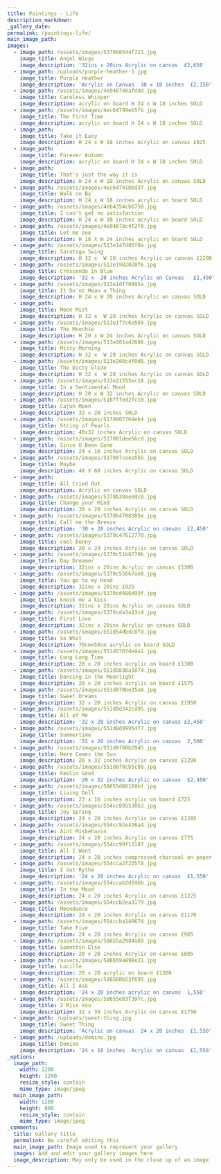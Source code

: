 ```yaml
---
title: Paintings - Life
description_markdown:
_gallery_date:
permalink: /paintings-life/
main_image_path:
images:
  - image_path: /assets/images/537098544f721.jpg
    image_title: Angel Wings
    image_description: '32ins x 20ins Acrylic on canvas  £2,650'
  - image_path: /uploads/purple-heather-1.jpg
    image_title: Purple Heather
    image_description: 'Acrylic on Canvas  30 x 18 inches  £2,150'
  - image_path: /assets/images/4e946746afddd.jpg
    image_title: Careless Whisper
    image_description: acrylic on board H 24 x W 18 inches SOLD
  - image_path: /assets/images/4ec64799eb5fb.jpg
    image_title: The First Time
    image_description: acrylic on board H 24 x W 18 inches SOLD
  - image_path:
    image_title: Take it Easy
    image_description: H 24 x W 18 inches Acrylic on canvas £825
  - image_path:
    image_title: Forever Autumn
    image_description: acrylic on board H 24 x W 18 inches SOLD
  - image_path:
    image_title: That's just the way it is
    image_description: H 24 x W 18 inches Acrylic on canvas SOLD
  - image_path: /assets/images/4ec64741bbd37.jpg
    image_title: Walk on By
    image_description: H 24 x W 18 inches acrylic on board SOLD
  - image_path: /assets/images/4eb4354cb6750.jpg
    image_title: I can't get no satisfaction
    image_description: H 24 x W 18 inches acrylic on board SOLD
  - image_path: /assets/images/4e94678c4f2f8.jpg
    image_title: Let me see
    image_description: H 18 X W 24 inches acrylic on board SOLD
  - image_path: /assets/images/513e147d86f0a.jpg
    image_title: Saratoga Swing
    image_description: H 32 x  W 20 inches Acrylic on canvas £2200
  - image_path: /assets/images/513e1982020f6.jpg
    image_title: Crescendo in Blue
    image_description: '32 x  20 inches Acrylic on Canvas   £2,450'
  - image_path: /assets/images/513e1df70995a.jpg
    image_title: It Do'nt Mean a Thing
    image_description: H 24 x W 20 inches Acrylic on canvas SOLD
  - image_path:
    image_title: Moon Mist
    image_description: H 32 x  W 20 inches Acrylic on canvas SOLD
  - image_path: /assets/images/513e1f7c6a569.jpg
    image_title: The Moochie
    image_description: H 20 x W 24 inches Acrylic on canvas SOLD
  - image_path: /assets/images/513e201ad2686.jpg
    image_title: Misty Morning
    image_description: H 32 x  W 20 inches Acrylic on canvas SOLD
  - image_path: /assets/images/513e208c4f0d8.jpg
    image_title: The Dicty Glide
    image_description: H 32 x  W 20 inches Acrylic on canvas SOLD
  - image_path: /assets/images/513e21555ec18.jpg
    image_title: In a Sentimental Mood
    image_description: H 20 x W 32 inches Acrylic on canvas SOLD
  - image_path: /assets/images/516fffed2fcc0.jpg
    image_title: Cajun Moon
    image_description: 32 x 20 inches SOLD
  - image_path: /assets/images/5170007764eb4.jpg
    image_title: String of Pearls
    image_description: 40x32 inches Acrylic on canvas SOLD
  - image_path: /assets/images/517001dee56cd.jpg
    image_title: Since U Been Gone
    image_description: 24 x 16 inches Acrylic on canvas SOLD
  - image_path: /assets/images/517007ceea5b5.jpg
    image_title: Maybe
    image_description: 48 X 60 inches Acrylic on canvas SOLD
  - image_path:
    image_title: All Cried Out
    image_description: Acrylic on canvas SOLD
  - image_path: /assets/images/5370b39ae8dc0.jpg
    image_title: Change your Mind
    image_description: 30 x 20 inches Acrylic on canvas SOLD
  - image_path: /assets/images/5370b4788385e.jpg
    image_title: Call me the Breeze
    image_description: '30 x 20 inches Acrylic on canvas  £2,450'
  - image_path: /assets/images/5370c47612770.jpg
    image_title: cool bunny
    image_description: 20 x 24 inches Acrylic on canvas SOLD
  - image_path: /assets/images/5370c51b8779b.jpg
    image_title: Day Dreamer
    image_description: 32ins x 20ins Acrylic on canvas £1300
  - image_path: /assets/images/5370c55667ae8.jpg
    image_title: You go to my Head
    image_description: 32ins x 20ins £925
  - image_path: /assets/images/5370cd486d99f.jpg
    image_title: knock me a kiss
    image_description: 32ins x 20ins Acrylic on canvas SOLD
  - image_path: /assets/images/5370cda3a13c4.jpg
    image_title: First Love
    image_description: 32ins x 20ins Acrylic on canvas SOLD
  - image_path: /assets/images/551d54dbdc8fd.jpg
    image_title: So What
    image_description: 70cmx50cm acrylic on board SOLD
  - image_path: /assets/images/551d5707de9a1.jpg
    image_title: Long Long Time
    image_description: 28 x 20 inches acrylic on board £1300
  - image_path: /assets/images/551d5836a1874.jpg
    image_title: Dancing in the Moonlight
    image_description: 28 x 20 inches acrylic on board £1575
  - image_path: /assets/images/551d870be35a9.jpg
    image_title: Sweet Dreams
    image_description: 32 x 20 inches Acrylic on canvas £1950
  - image_path: /assets/images/551d8d342cd95.jpg
    image_title: All of Me
    image_description: '32 x 20 inches Acrylic on canvas £2,450'
  - image_path: /assets/images/551d8d9995477.jpg
    image_title: Summertime
    image_description: '32 x 20 inches Acrylic on canvas  2,500'
  - image_path: /assets/images/551d8f00b2945.jpg
    image_title: Here Comes the Sun
    image_description: 20 x 32 inches Acrylic on canvas £1200
  - image_path: /assets/images/551d8f8cb5c88.jpg
    image_title: Feelin Good
    image_description: '20 x 32 inches Acrylic on canvas  £2,450'
  - image_path: /assets/images/58655d86169bf.jpg
    image_title: Living Doll
    image_description: 23 x 16 inches acrylic on board £725
  - image_path: /assets/images/554cc895530b3.jpg
    image_title: Joy Spring
    image_description: 24 x 20 inches Acrylic on canvas £1285
  - image_path: /assets/images/554cc92e436a4.jpg
    image_title: Aint Misbehavin
    image_description: 24 x 20 inches Acrylic on canvas £775
  - image_path: /assets/images/554cc99f13187.jpg
    image_title: All I Want
    image_description: 24 x 20 inches compressed charcoal on paper
  - image_path: /assets/images/554cca2f235f8.jpg
    image_title: I Got Rythm
    image_description: '24 x 20 inches Acrylic on canvas  £1,550'
  - image_path: /assets/images/554ccab2d59bb.jpg
    image_title: In the Mood
    image_description: 24 x 20 inches Acrylic on canvas £1225
  - image_path: /assets/images/554ccb2ea3179.jpg
    image_title: Moondance
    image_description: 24 x 20 inches Acrylic on canvas £1170
  - image_path: /assets/images/554ccba149674.jpg
    image_title: Take Five
    image_description: 24 x 20 inches Acrylic on canvas £985
  - image_path: /assets/images/58655a2984a89.jpg
    image_title: Somethin Else
    image_description: 28 x 20 inches Acrylic on canvas £885
  - image_path: /assets/images/586559a898e21.jpg
    image_title: Lucille
    image_description: 28 x 20 acrylic on board £1300
  - image_path: /assets/images/586560b53f695.jpg
    image_title: All I Ask
    image_description: '24 x 20 inches acrylic on canvas  1,550'
  - image_path: /assets/images/58655e03f397c.jpg
    image_title: I Miss You
    image_description: 32 x 30 inches Acrylic on canvas £1750
  - image_path: /uploads/sweet-thing.jpg
    image_title: Sweet Thing
    image_description: 'Acrylic on canvas  24 x 20 inches  £1,550'
  - image_path: /uploads/domino.jpg
    image_title: Domino
    image_description: '24 x 18 inches  Acrylic on canvas  £1,550'
_options:
  image_path:
    width: 1200
    height: 1200
    resize_style: contain
    mime_type: image/jpeg
  main_image_path:
    width: 1200
    height: 800
    resize_style: contain
    mime_type: image/jpeg
_comments:
  title: Gallery title
  permalink: Be careful editing this
  main_image_path: Image used to represent your gallery
  images: Add and edit your gallery images here
  image_description: May only be used in the close up of an image
---
```

